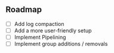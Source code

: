 ## Roadmap
- [ ] Add log compaction
- [ ] Add a more user-friendly setup
- [ ] Implement Pipelining
- [ ] Implement group additions / removals
